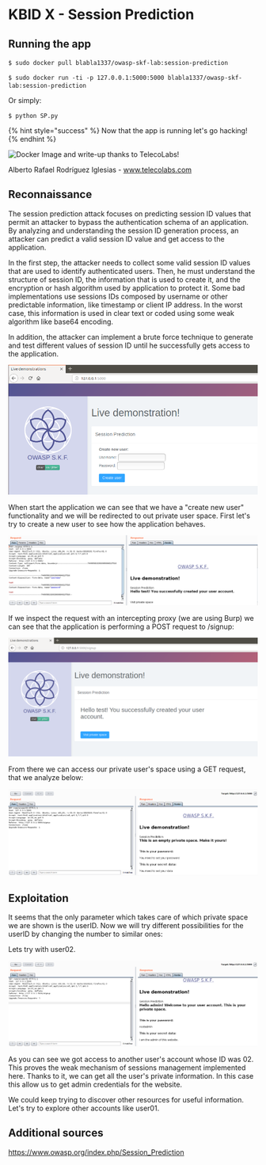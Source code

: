# KBID X - Session Prediction

## Running the app

```
$ sudo docker pull blabla1337/owasp-skf-lab:session-prediction
```

```text
$ sudo docker run -ti -p 127.0.0.1:5000:5000 blabla1337/owasp-skf-lab:session-prediction
```
Or simply:
```text
$ python SP.py
```

{% hint style="success" %}
 Now that the app is running let's go hacking!
{% endhint %}

![Docker Image and write-up thanks to TelecoLabs!](telecolabs.png)

Alberto Rafael Rodríguez Iglesias - www.telecolabs.com

## Reconnaissance

The session prediction attack focuses on predicting session ID values that permit an attacker to bypass the authentication schema of an application. By analyzing and understanding the session ID generation process, an attacker can predict a valid session ID value and get access to the application.

In the first step, the attacker needs to collect some valid session ID values that are used to identify authenticated users. Then, he must understand the structure of session ID, the information that is used to create it, and the encryption or hash algorithm used by application to protect it. Some bad implementations use sessions IDs composed by username or other predictable information, like timestamp or client IP address. In the worst case, this information is used in clear text or coded using some weak algorithm like base64 encoding.

In addition, the attacker can implement a brute force technique to generate and test different values of session ID until he successfully gets access to the application.


![](.gitbook/assets/SP/inicio.png)

When start the application we can see that we have a "create new user" functionality and we will be redirected to out private user space. First let's try to create a new user to see how the application behaves.

![](.gitbook/assets/SP/new_user_req.png)

If we inspect the request with an intercepting proxy (we are using Burp) we can see that the application is performing a POST request to /signup:

![](.gitbook/assets/SP/successful_new_user.png)

From there we can access our private user's space using a GET request, that we analyze below:

![](.gitbook/assets/SP/private_space_new_user.png)



## Exploitation

It seems that the only parameter which takes care of which private space we are shown is the userID.
Now we will try different possibilities for the userID by changing the number to similar ones:

Lets try with user02.

![](.gitbook/assets/SP/private_space_admin.png)

As you can see we got access to another user's account whose ID was 02. This proves the weak mechanism of sessions management implemented here.
Thanks to it, we can get all the user's private information. In this case this allow us to get admin credentials for the website.

We could keep trying to discover other resources for useful information.
Let's try to explore other accounts like user01.


## Additional sources

https://www.owasp.org/index.php/Session_Prediction
